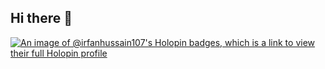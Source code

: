 ## Hi there 👋

<!--
**Irfan-Hussain107/Irfan-Hussain107** is a ✨ _special_ ✨ repository because its `README.md` (this file) appears on your GitHub profile.

Here are some ideas to get you started:

- 🔭 I’m currently working on ...
- 🌱 I’m currently learning ...
- 👯 I’m looking to collaborate on ...
- 🤔 I’m looking for help with ...
- 💬 Ask me about ...
- 📫 How to reach me: ...
- 😄 Pronouns: ...
- ⚡ Fun fact: ...
-->
[![An image of @irfanhussain107's Holopin badges, which is a link to view their full Holopin profile](https://holopin.me/irfanhussain107)](https://holopin.io/@irfanhussain107)

